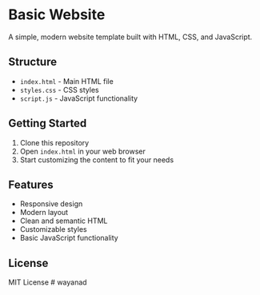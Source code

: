# Basic Website

A simple, modern website template built with HTML, CSS, and JavaScript.

## Structure

- `index.html` - Main HTML file
- `styles.css` - CSS styles
- `script.js` - JavaScript functionality

## Getting Started

1. Clone this repository
2. Open `index.html` in your web browser
3. Start customizing the content to fit your needs

## Features

- Responsive design
- Modern layout
- Clean and semantic HTML
- Customizable styles
- Basic JavaScript functionality

## License

MIT License # wayanad

